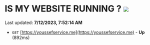 # IS MY WEBSITE RUNNING ? [![](https://img.shields.io/static/v1?label=Sponsor&message=%E2%9D%A4&logo=GitHub&color=%23fe8e86)](https://github.com/sponsors/<username>)

Last updated: **7/12/2023, 7:52:14 AM**

- `GET` [https://youssefservice.me](https://youssefservice.me) - **Up** (892ms)
